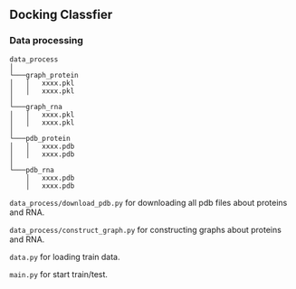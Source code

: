 ##  Docking  Classfier

### Data processing
```
data_process
│
└───graph_protein
│   │   xxxx.pkl
│   │   xxxx.pkl
│   
└───graph_rna
│   │   xxxx.pkl
│   │   xxxx.pkl
│
└───pdb_protein
│   │   xxxx.pdb
│   │   xxxx.pdb
│
└───pdb_rna
    │   xxxx.pdb
    │   xxxx.pdb
```
`data_process/download_pdb.py` for downloading all pdb files about proteins and RNA.

`data_process/construct_graph.py` for constructing graphs about proteins and RNA.

`data.py` for loading train data.

`main.py` for start train/test.